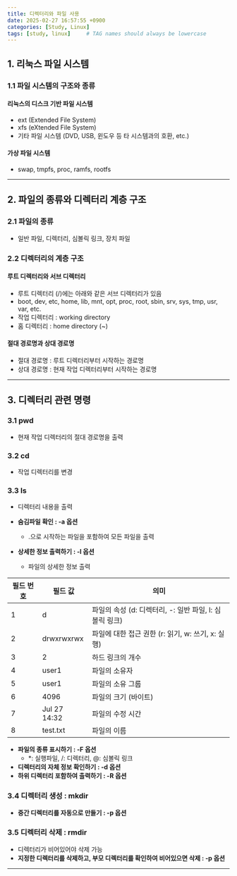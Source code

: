 ```yaml
---
title: 디렉터리와 파일 사용
date: 2025-02-27 16:57:55 +0900
categories: [Study, Linux]
tags: [study, linux]     # TAG names should always be lowercase
---
```


## 1. 리눅스 파일 시스템

### 1.1 파일 시스템의 구조와 종류
#### 리눅스의 디스크 기반 파일 시스템
- ext (Extended File System)
- xfs (eXtended File System)
- 기타 파일 시스템 (DVD, USB, 윈도우 등 타 시스템과의 호환, etc.)

#### 가상 파일 시스템
- swap, tmpfs, proc, ramfs, rootfs

---

## 2. 파일의 종류와 디렉터리 계층 구조

### 2.1 파일의 종류
- 일반 파일, 디렉터리, 심볼릭 링크, 장치 파일

### 2.2 디렉터리의 계층 구조
#### 루트 디렉터리와 서브 디렉터리
- 루트 디렉터리 (/)에는 아래와 같은 서브 디렉터리가 있음
- boot, dev, etc, home, lib, mnt, opt, proc, root, sbin, srv, sys, tmp, usr, var, etc.
- 작업 디렉터리 : working directory
- 홈 디렉터리 : home directory (~)

#### 절대 경로명과 상대 경로명
- 절대 경로명 : 루트 디렉터리부터 시작하는 경로명
- 상대 경로명 : 현재 작업 디렉터리부터 시작하는 경로명

---

## 3. 디렉터리 관련 명령

### 3.1 pwd
- 현재 작업 디렉터리의 절대 경로명을 출력

### 3.2 cd
- 작업 디렉터리를 변경

### 3.3 ls
- 디렉터리 내용을 출력

- **숨김파일 확인 : -a 옵션**
  - .으로 시작하는 파일을 포함하여 모든 파일을 출력

- **상세한 정보 출력하기 : -l 옵션**
  - 파일의 상세한 정보 출력

| 필드 번호 | 필드 값      | 의미                                                    |
| --------- | ------------ | ------------------------------------------------------- |
| 1         | d            | 파일의 속성 (d: 디렉터리, -: 일반 파일, l: 심볼릭 링크) |
| 2         | drwxrwxrwx   | 파일에 대한 접근 권한 (r: 읽기, w: 쓰기, x: 실행)       |
| 3         | 2            | 하드 링크의 개수                                        |
| 4         | user1        | 파일의 소유자                                           |
| 5         | user1        | 파일의 소유 그룹                                        |
| 6         | 4096         | 파일의 크기 (바이트)                                    |
| 7         | Jul 27 14:32 | 파일의 수정 시간                                        |
| 8         | test.txt     | 파일의 이름                                             |

- **파일의 종류 표시하기 : -F 옵션**
  - *: 실행파일, /: 디렉터리, @: 심볼릭 링크
- **디렉터리의 자체 정보 확인하기 : -d 옵션**
- **하위 디렉터리 포함하여 출력하기 : -R 옵션**

### 3.4 디렉터리 생성 : mkdir
- **중간 디렉터리를 자동으로 만들기 : -p 옵션**

### 3.5 디렉터리 삭제 : rmdir
- 디렉터리가 비어있어야 삭제 가능
- **지정한 디렉터리를 삭제하고, 부모 디렉터리를 확인하여 비어있으면 삭제 : -p 옵션**

---
